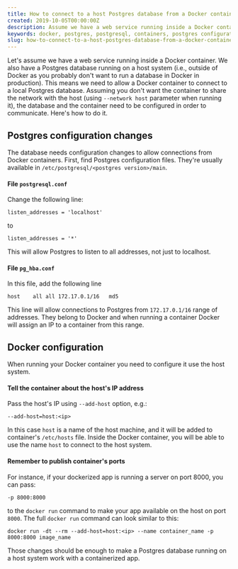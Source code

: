 ```yaml
---
title: How to connect to a host Postgres database from a Docker container?
created: 2019-10-05T00:00:00Z
description: Assume we have a web service running inside a Docker container. We also have a Postgres database running on a host system. This means we need to allow a Docker container to connect to a local Postgres database. the database and the container need to be configured in order to communicate. Here's how to do it.
keywords: docker, postgres, postgresql, containers, postgres configuration, add-host docker, postgresql.conf, docker networking
slug: how-to-connect-to-a-host-postgres-database-from-a-docker-container
---
```



Let's assume we have a web service running inside a Docker container. We also have a Postgres database running on a host system (i.e., outside of Docker as you probably don't want to run a database in Docker in production). This means we need to allow a Docker container to connect to a local Postgres database.
Assuming you don't want the container to share the network with the host (using `--network host` parameter when running it), the database and the container need to be configured in order to communicate. Here's how to do it.

## Postgres configuration changes

The database needs configuration changes to allow connections from Docker containers. 
First, find Postgres configuration files. They're usually available in `/etc/postgresql/<postgres version>/main`.

#### File `postgresql.conf`

Change the following line:

```
listen_addresses = 'localhost'
```

to

```
listen_addresses = '*'
```

This will allow Postgres to listen to all addresses, not just to localhost.

#### File `pg_hba.conf`

In this file, add the following line

```
host	all	all	172.17.0.1/16	md5
```

This line will allow connections to Postgres from `172.17.0.1/16` range of addresses. They belong to Docker and when running a container Docker will assign an IP to a container from this range.

## Docker configuration

When running your Docker container you need to configure it use the host system.

#### Tell the container about the host's IP address

Pass the host's IP using `--add-host` option, e.g.:

```
--add-host=host:<ip>
```

In this case `host` is a name of the host machine, and it will be added to container's `/etc/hosts` file. 
Inside the Docker container, you will be able to use the name `host` to connect to the host system.

#### Remember to publish container's ports

For instance, if your dockerized app is running a server on port 8000,
you can pass:

```
-p 8000:8000
```

to the `docker run` command to make your app available on the host on port `8000`. 
The full `docker run` command can look similar to this:

```
docker run -dt --rm --add-host=host:<ip> --name container_name -p 8000:8000 image_name
```

Those changes should be enough to make a Postgres database running on a host system work with a containerized app.
